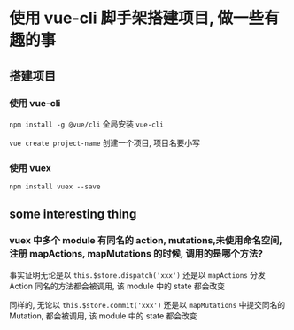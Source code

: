 # 使用 vue-cli 脚手架搭建项目, 做一些有趣的事

## 搭建项目

### 使用 vue-cli

`npm install -g @vue/cli` 全局安装 `vue-cli`

`vue create project-name` 创建一个项目, 项目名要小写

### 使用 vuex

`npm install vuex --save`

## some interesting thing

### vuex 中多个 module 有同名的 action, mutations,未使用命名空间, 注册 mapActions, mapMutations 的时候, 调用的是哪个方法?

事实证明无论是以 `this.$store.dispatch('xxx')` 还是以 `mapActions` 分发 Action 同名的方法都会被调用, 该 module 中的 state 都会改变 

同样的, 无论以 `this.$store.commit('xxx')` 还是以 `mapMutations` 中提交同名的 Mutation, 都会被调用, 该 module 中的 state 都会改变